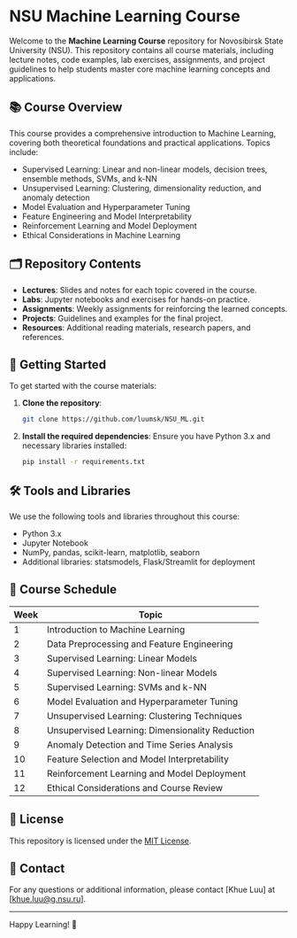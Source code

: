 # NSU Machine Learning Course

Welcome to the **Machine Learning Course** repository for Novosibirsk State University (NSU). This repository contains all course materials, including lecture notes, code examples, lab exercises, assignments, and project guidelines to help students master core machine learning concepts and applications.

## 📚 Course Overview

This course provides a comprehensive introduction to Machine Learning, covering both theoretical foundations and practical applications. Topics include:

- Supervised Learning: Linear and non-linear models, decision trees, ensemble methods, SVMs, and k-NN
- Unsupervised Learning: Clustering, dimensionality reduction, and anomaly detection
- Model Evaluation and Hyperparameter Tuning
- Feature Engineering and Model Interpretability
- Reinforcement Learning and Model Deployment
- Ethical Considerations in Machine Learning

## 🗂 Repository Contents

- **Lectures**: Slides and notes for each topic covered in the course.
- **Labs**: Jupyter notebooks and exercises for hands-on practice.
- **Assignments**: Weekly assignments for reinforcing the learned concepts.
- **Projects**: Guidelines and examples for the final project.
- **Resources**: Additional reading materials, research papers, and references.

## 🚀 Getting Started

To get started with the course materials:

1. **Clone the repository**:
   ```bash
   git clone https://github.com/luumsk/NSU_ML.git
   ```
2. **Install the required dependencies**:
   Ensure you have Python 3.x and necessary libraries installed:
   ```bash
   pip install -r requirements.txt
   ```

## 🛠 Tools and Libraries

We use the following tools and libraries throughout this course:

- Python 3.x
- Jupyter Notebook
- NumPy, pandas, scikit-learn, matplotlib, seaborn
- Additional libraries: statsmodels, Flask/Streamlit for deployment

## 📅 Course Schedule

| Week | Topic                                                  |
|------|--------------------------------------------------------|
| 1    | Introduction to Machine Learning                       |
| 2    | Data Preprocessing and Feature Engineering             |
| 3    | Supervised Learning: Linear Models                     |
| 4    | Supervised Learning: Non-linear Models                 |
| 5    | Supervised Learning: SVMs and k-NN                     |
| 6    | Model Evaluation and Hyperparameter Tuning             |
| 7    | Unsupervised Learning: Clustering Techniques           |
| 8    | Unsupervised Learning: Dimensionality Reduction        |
| 9    | Anomaly Detection and Time Series Analysis             |
| 10   | Feature Selection and Model Interpretability           |
| 11   | Reinforcement Learning and Model Deployment            |
| 12   | Ethical Considerations and Course Review               |

## 📜 License

This repository is licensed under the [MIT License](LICENSE).

## 📧 Contact

For any questions or additional information, please contact [Khue Luu] at [khue.luu@g.nsu.ru].

---

Happy Learning! 🚀
